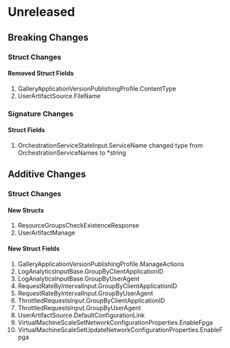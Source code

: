 # Unreleased

## Breaking Changes

### Struct Changes

#### Removed Struct Fields

1. GalleryApplicationVersionPublishingProfile.ContentType
1. UserArtifactSource.FileName

### Signature Changes

#### Struct Fields

1. OrchestrationServiceStateInput.ServiceName changed type from OrchestrationServiceNames to *string

## Additive Changes

### Struct Changes

#### New Structs

1. ResourceGroupsCheckExistenceResponse
1. UserArtifactManage

#### New Struct Fields

1. GalleryApplicationVersionPublishingProfile.ManageActions
1. LogAnalyticsInputBase.GroupByClientApplicationID
1. LogAnalyticsInputBase.GroupByUserAgent
1. RequestRateByIntervalInput.GroupByClientApplicationID
1. RequestRateByIntervalInput.GroupByUserAgent
1. ThrottledRequestsInput.GroupByClientApplicationID
1. ThrottledRequestsInput.GroupByUserAgent
1. UserArtifactSource.DefaultConfigurationLink
1. VirtualMachineScaleSetNetworkConfigurationProperties.EnableFpga
1. VirtualMachineScaleSetUpdateNetworkConfigurationProperties.EnableFpga
